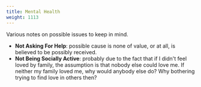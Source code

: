 ```yaml
---
title: Mental Health
weight: 1113
---
```


Various notes on possible issues to keep in mind.

* **Not Asking For Help**: possible cause is none of value, or at all, is believed to be possibly received.
* **Not Being Socially Active**: probably due to the fact that if I didn't feel loved by family, the assumption is that nobody else could love me. If neither my family loved me, why would anybody else do? Why bothering trying to find love in others then?

